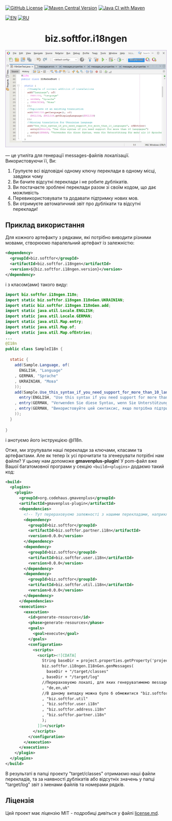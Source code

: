 [![GitHub License](https://img.shields.io/github/license/ovsyannykov/biz.softfor.i18ngen)](license.md)
[![Maven Central Version](https://img.shields.io/maven-central/v/biz.softfor/biz.softfor.spring.i18ngen)](https://mvnrepository.com/artifact/biz.softfor/biz.softfor.spring.i18ngen)
[![Java CI with Maven](https://github.com/ovsyannykov/biz.softfor.i18ngen/actions/workflows/maven.yml/badge.svg)](https://github.com/ovsyannykov/biz.softfor.i18ngen/actions/workflows/maven.yml)

[![EN](https://img.shields.io/badge/EN-blue)](readme.md)
[![RU](https://img.shields.io/badge/RU-black)](readme.ru.md)

<h1 align="center">biz.softfor.i18ngen</h1>

![Згенеруй це!](readme.png)

— це утиліта для генерації messages-файлів локалізації. Використовуючи її, Ви:
1. Групуєте всі відповідні одному ключу переклади в одному місці, завдяки чому
2. Ви бачите відсутні переклади і не робите дублікатів.
3. Ви постачаєте зроблені переклади разом зі своїм кодом, що дає можливість
4. Перевикористовувати та додавати підтримку нових мов.
5. Ви отримуєте автоматичний звіт про дублікати та відсутні переклади!

## Приклад використання

Для кожного артефакту з рядками, які потрібно виводити різними мовами,
створюємо паралельний артефакт із залежністю:
```xml
<dependency>
  <groupId>biz.softfor</groupId>
  <artifactId>biz.softfor.i18ngen</artifactId>
  <version>${biz.softfor.i18ngen.version}</version>
</dependency>
```
і з класом(ами) такого виду:
```java
import biz.softfor.i18ngen.I18n;
import static biz.softfor.i18ngen.I18nGen.UKRAINIAN;
import static biz.softfor.i18ngen.I18nGen.add;
import static java.util.Locale.ENGLISH;
import static java.util.Locale.GERMAN;
import static java.util.Map.entry;
import static java.util.Map.of;
import static java.util.Map.ofEntries;
...
@I18n
public class SampleI18n {

  static {
    add(Sample.Language, of(
      ENGLISH, "Language"
    , GERMAN, "Sprache"
    , UKRAINIAN, "Мова"
    ));
    add(Sample.Use_this_syntax_if_you_need_support_for_more_than_10_languages, ofEntries(
      entry(ENGLISH, "Use this syntax if you need support for more than 10 languages")
    , entry(GERMAN, "Verwenden Sie diese Syntax, wenn Sie Unterstützung für mehr als 10 Sprachen benötigen")
    , entry(GERMAN, "Використовуйте цей синтаксис, якщо потрібна підтримка понад 10 мов")
    ));
  }

}
```
і анотуємо його інструкцією @I18n.

Отже, ми згрупували наші переклади за ключами, класами та артефактами. Але як
тепер їх усі прочитати та згенерувати потрібні нам файли? У цьому нам допоможе
**gmavenplus-plugin**! У pom-файл вже Вашої багатомовної програми
у секцію ```<build><plugins>``` додаємо такий код:
```xml
<build>
  <plugins>
    <plugin>
      <groupId>org.codehaus.gmavenplus</groupId>
      <artifactId>gmavenplus-plugin</artifactId>
      <dependencies>
        <!-- Тут перераховуємо залежності з нашими перекладами, наприклад: -->
        <dependency>
          <groupId>biz.softfor</groupId>
          <artifactId>biz.softfor.partner.i18n</artifactId>
          <version>0.0.0</version>
        </dependency>
        <dependency>
          <groupId>biz.softfor</groupId>
          <artifactId>biz.softfor.user.i18n</artifactId>
          <version>0.0.0</version>
        </dependency>
        <dependency>
          <groupId>biz.softfor</groupId>
          <artifactId>biz.softfor.util.i18n</artifactId>
          <version>0.0.0</version>
        </dependency>
      </dependencies>
      <executions>
        <execution>
          <id>generate-resources</id>
          <phase>generate-resources</phase>
          <goals>
            <goal>execute</goal>
          </goals>
          <configuration>
            <scripts>
              <script><![CDATA[
                String baseDir = project.properties.getProperty('project.basedir').replace('\\','/');
                biz.softfor.i18ngen.I18nGen.genMessages(
                  baseDir + "/target/classes"
                , baseDir + "/target/log"
                //Перераховуємо локалі, для яких генеруватимемо messages*.properties файли. Перша локаль – локаль за замовчуванням.
                , "de,en,uk"
                //В даному випадку можна було б обмежитися "biz.softfor", але з метою демонстрації перерахуємо пакети з анотованими класами @I18n:
                , "biz.softfor.util"
                , "biz.softfor.user.i18n"
                , "biz.softfor.address.i18n"
                , "biz.softfor.partner.i18n"
                );
              ]]></script>
            </scripts>
          </configuration>
        </execution>
      </executions>
    </plugin>      
  </plugins>
</build>
```
В результаті в папці проекту "target/classes" отримаємо наші файли перекладів,
та за наявності дублікатів або відсутніх значень у папці "target/log" звіт
з іменами файлів та номерами рядків.

## Ліцензія

Цей проект має ліцензію MIT - подробиці дивіться у файлі [license.md](license.md).

